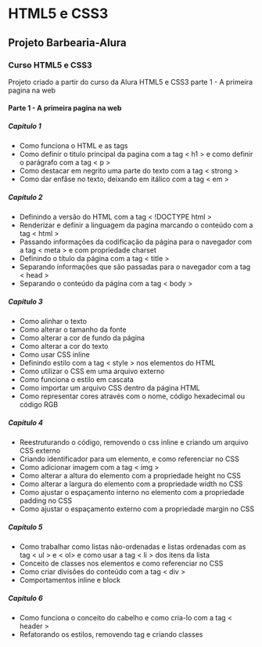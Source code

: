 # HTML5 e CSS3
##  Projeto Barbearia-Alura
### Curso HTML5 e CSS3
 Projeto criado a partir do curso da Alura HTML5 e CSS3 parte 1 - A primeira pagina na web 

#### Parte 1 - A primeira pagina na web

##### **Capítulo 1**
- Como funciona o HTML e as tags
- Como definir o titulo principal da pagina com a tag < h1 > e como definir o parágrafo com a tag < p >
- Como destacar em negrito uma parte do texto com a tag < strong >
- Como dar enfâse no texto, deixando em itálico com a tag < em >

##### **Capítulo 2**

- Definindo a versão do HTML com a tag < !DOCTYPE html >
- Renderizar e definir a linguagem da pagina marcando o conteúdo com a tag < html >
- Passando informações da codificação da página para o navegador com a tag < meta > e com propriedade charset
- Definindo o título da página com a tag < title >
- Separando informações que são passadas para o navegador com a tag < head >
- Separando o conteúdo da página com a tag < body >

##### **Capítulo 3**

- Como alinhar o texto
- Como alterar o tamanho da fonte
- Como alterar a cor de fundo da página
- Como alterar a cor do texto
- Como usar CSS inline
- Definindo estilo com a tag < style > nos elementos do HTML
- Como utilizar o CSS em uma arquivo externo
- Como funciona o estilo em cascata
- Como importar um arquivo CSS dentro da página HTML
- Como representar cores através com o nome, código hexadecimal ou código RGB


##### **Capítulo 4**

- Reestruturando o código, removendo o css inline e criando um arquivo CSS externo
- Criando identificador para um elemento, e como referenciar no CSS
- Como adicionar imagem com a tag < img >
- Como alterar a altura do elemento com a propriedade height no CSS
- Como alterar a largura do elemento com a propriedade width no CSS
- Como ajustar o espaçamento interno no elemento com a propriedade padding no CSS
- Como ajustar o espaçamento externo com a propriedade margin no CSS

##### **Capítulo 5**

- Como trabalhar como listas não-ordenadas e listas ordenadas com as tag < ul > e < ol> e como usar a tag < li > dos itens da lista
- Conceito de classes nos elementos e como referenciar no CSS
- Como criar divisões do conteúdo com a tag < div >
- Comportamentos inline e block

##### **Capítulo 6**

- Como funciona o conceito do cabelho e como cria-lo com a tag < header >
- Refatorando os estilos, removendo tag e criando classes